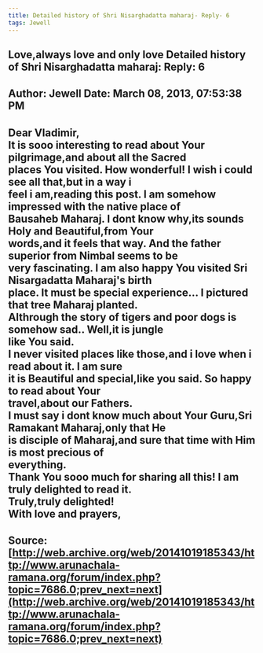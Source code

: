 ```yaml
--- 
title: Detailed history of Shri Nisarghadatta maharaj- Reply- 6   
tags: Jewell  
---  
```

## Love,always love and only love Detailed history of Shri Nisarghadatta maharaj: Reply: 6  
Author: Jewell              Date: March 08, 2013, 07:53:38 PM  
---  
Dear Vladimir,   
It is sooo interesting to read about Your pilgrimage,and about all the Sacred  
places You visited. How wonderful! I wish i could see all that,but in a way i  
feel i am,reading this post. I am somehow impressed with the native place of  
Bausaheb Maharaj. I dont know why,its sounds Holy and Beautiful,from Your  
words,and it feels that way. And the father superior from Nimbal seems to be  
very fascinating. I am also happy You visited Sri Nisargadatta Maharaj's birth  
place. It must be special experience... I pictured that tree Maharaj planted.  
Althrough the story of tigers and poor dogs is somehow sad.. Well,it is jungle  
like You said.   
I never visited places like those,and i love when i read about it. I am sure  
it is Beautiful and special,like you said. So happy to read about Your  
travel,about our Fathers.   
I must say i dont know much about Your Guru,Sri Ramakant Maharaj,only that He  
is disciple of Maharaj,and sure that time with Him is most precious of  
everything.   
Thank You sooo much for sharing all this! I am truly delighted to read it.  
Truly,truly delighted!   
With love and prayers,
 ---  
Source:[http://web.archive.org/web/20141019185343/http://www.arunachala-ramana.org/forum/index.php?topic=7686.0;prev_next=next](http://web.archive.org/web/20141019185343/http://www.arunachala-ramana.org/forum/index.php?topic=7686.0;prev_next=next)   
---  

